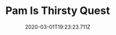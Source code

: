 ---
templateKey: blog-post
featuredpost: false
date: 2020-03-01T19:23:23.711Z
featuredimage: /img/quest_bg3.png
imgBg: quest_bg3
title: Pam Is Thirsty Quest
description: Pam is hankerin' for a pale ale. Regular old beer won't do. You can brew one yourself if you have hops and a keg.
reward: 350 & 1 Heart Pam
tags:
  - Mail
  - summer
  - Summer 14
  - Pam
  - Pale Ale
  - quest
---
